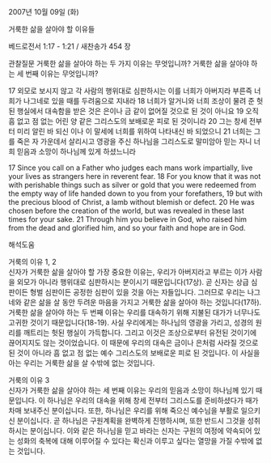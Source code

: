 2007년 10월 09일 (화)

거룩한 삶을 살아야 할 이유들



베드로전서 1:17 - 1:21 / 새찬송가 454 장


관찰질문
거룩한 삶을 살아야 하는 두 가지 이유는 무엇입니까? 
거룩한 삶을 살아야 하는 세 번째 이유는 무엇입니까? 

17 외모로 보시지 않고 각 사람의 행위대로 심판하시는 이를 너희가 아버지라 부른즉 너희가 나그네로 있을 때를 두려움으로 지내라 18 너희가 알거니와 너희 조상이 물려 준 헛된 행실에서 대속함을 받은 것은 은이나 금 같이 없어질 것으로 된 것이 아니요 19 오직 흠 없고 점 없는 어린 양 같은 그리스도의 보배로운 피로 된 것이니라 20 그는 창세 전부터 미리 알린 바 되신 이나 이 말세에 너희를 위하여 나타내신 바 되었으니 21 너희는 그를 죽은 자 가운데서 살리시고 영광을 주신 하나님을 그리스도로 말미암아 믿는 자니 너희 믿음과 소망이 하나님께 있게 하셨느니라  

17 Since you call on a Father who judges each mans work impartially, live your lives as strangers here in reverent fear. 18 For you know that it was not with perishable things such as silver or gold that you were redeemed from the empty way of life handed down to you from your forefathers, 
19 but with the precious blood of Christ, a lamb without blemish or defect. 20 He was chosen before the creation of the world, but was revealed in these last times for your sake. 21 Through him you believe in God, who raised him from the dead and glorified him, and so your faith and hope are in God.

해석도움





거룩의 이유 1, 2  
신자가 거룩한 삶을 살아야 할 가장 중요한 이유는, 우리가 아버지라고 부르는 이가 사람을 외모가 아니라 행위대로 심판하시는 분이시기 때문입니다(17상). 곧 신자는 상급 심판이든 형벌 심판이든 공정한 심판이 있을 것을 아는 자들입니다. 그러므로 우리는 나그네와 같은 삶을 살 동안 두려운 마음을 가지고 거룩한 삶을 살아야 하는 것입니다(17하). 거룩한 삶을 살아야 하는 두 번째 이유는 우리를 대속하기 위해 지불된 대가가 너무나도 고귀한 것이기 때문입니다(18-19). 사실 우리에게는 하나님의 영광을 가리고, 성경의 원리를 깨트리는 헛된 행실이 가득합니다. 그리고 이것은 조상으로부터 유전된 것이기에 끊어지지도 않는 것이었습니다. 이 때문에 우리의 대속은 금이나 은처럼 사라질 것으로 된 것이 아니라 흠 없고 점 없는 예수 그리스도의 보배로운 피로 된 것입니다. 이 사실을 아는 우리는 거룩한 삶을 살 수밖에 없는 것입니다.     

거룩의 이유 3  
신자가 거룩한 삶을 살아야 하는 세 번째 이유는 우리의 믿음과 소망이 하나님께 있기 때문입니다. 이 하나님은 우리의 대속을 위해 창세 전부터 그리스도를 준비하셨다가 때가 차매 보내주신 분이십니다. 또한, 하나님은 우리를 위해 죽으신 예수님을 부활로 일으키신 분이십니다. 곧 하나님은 구원계획을 완벽하게 진행하시며, 또한 반드시 그것을 성취하시는 분이십니다. 이와 같은 하나님을 믿고 바라는 신자는 구원의 여정에 약속되어 있는 성화의 축복에 대해 이루어질 수 있다는 확신과 이루고 싶다는 열망을 가질 수밖에 없는 것입니다.